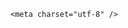 <!DOCTYPE html>
<html lang="zh-CN">

<head>
    
<title>浙江温州一母亲打骂9岁女儿致其死亡，会被怎样判罚？她家里其他几个孩子怎么办？_腾讯新闻</title>
<meta name="keywords" content="刑事犯罪,故意伤害,妈妈,孩子,死亡,女儿,刑法,打骂,有期徒刑">
<meta name="description" content="近日，网络上出现有关我街道&#34;一母亲因殴打女儿致其死亡&#34;的相关信息，现将有关情况通报如下：5月8日晚，我街道辖区居民郑某某（女，44岁），在家中管教女儿胡某某（9岁）时，对其进行训斥打骂，致使胡某某受伤，后经送医抢救无效不幸离世。事发后，公安机关迅速介入处置，犯罪嫌疑人郑某某已被公安机关刑事拘留，案件正在进...">
<meta name="author" content="腾讯网">
<meta name="copyright" content="Copyright 1998 - 2025 Tencent. All Rights Reserved">
<meta property="og:type" content="news" />

<meta property="og:title" content="浙江温州一母亲打骂9岁女儿致其死亡，会被怎样判罚？她家里其他几个孩子怎么办？_腾讯新闻" />
<meta property="og:description" content="近日，网络上出现有关我街道&#34;一母亲因殴打女儿致其死亡&#34;的相关信息，现将有关情况通报如下：5月8日晚，我街道辖区居民郑某某（女，44岁），在家中管教女儿胡某某（9岁）时，对其进行训斥打骂，致使胡某某受伤，后经送医抢救无效不幸离世。事发后，公安机关迅速介入处置，犯罪嫌疑人郑某某已被公安机关刑事拘留，案件正在进..." />
<meta property="og:url" content="https://news.qq.com/rain/a/20250516Q02BN400" />
<meta property="og:image" content="https://inews.gtimg.com/news_ls/OOoolP24m2y7pSZ4uS1U8rJutkaqSeOIsluN21mFhrTTIAA_640330/0" />
<meta property="article:author" content="" />
<meta property="article:published_time" content="2025-05-16 17:21:32" />
<meta property="category" content="" />

    <meta charset="utf-8" />
<meta http-equiv="X-UA-Compatible" content="IE=Edge" />
<meta name="viewport" content="width=device-width, initial-scale=1, shrink-to-fit=no" />
<link rel="dns-prefetch" href="mat1.gtimg.com">
<link rel="dns-prefetch" href="i.news.qq.com">
<link rel="shortcut icon" href="https://mat1.gtimg.com/qqcdn/qqindex2021/favicon.ico">
<script nomodule="true" src="https://mat1.gtimg.com/qqcdn/qqindex2021/common-static/20240515201444/core3-37-1.min.js"></script>
<script>
  try {
    if (!window.IntersectionObserver) {
      var observerScript = document.createElement('script');
      observerScript.src = "https://mat1.gtimg.com/qqcdn/qqindex2021/common-static/20241024141058/intersection-observer-polyfill.js";
      document.head.appendChild(observerScript);
    }
  } catch (error) {}
</script>

<script>
  try {
    if (!Element.prototype.scrollTo) {
      var scrollScript = document.createElement('script');
      scrollScript.src = "https://mat1.gtimg.com/qqcdn/qqindex2021/common-static/20241025153001/scroll-behavior-polyfill.js";
      document.head.appendChild(scrollScript);
    }
  } catch (error) {}
</script>
<script>
  try {
    if ('scrollRestoration' in window.history) {
      window.history.scrollRestoration = 'manual';
    }
    window.isPcClient = Boolean(window.electron) && (
      window.navigator.userAgent.indexOf('pc-client') > 0 ||
      window.navigator.userAgent.indexOf('TencentNews') > 0
    );
  } catch {}
</script>
<script>
  try {
    if (window.isPcClient) {
      var bodyStyle = document.createElement('style');
      bodyStyle.innerText = 'body{ zoom: 0.95 }';
      document.head.appendChild(bodyStyle);
    }
  } catch {}
</script>
<script>
  window.DATA = {"url":"https://view.inews.qq.com/a/20250516Q02BN400","adInfo":{"openAds":1,"openAdsComment":1,"openAdsPhotos":1,"openAdsText":1,"openRelatedNewsAd":1},"id":"20250516Q02BN400","questionInfo":{"id":"20250516Q02BN400","longtitle":"母亲打骂9岁女儿致其死亡，会被怎样判罚？家里其他孩子怎么办？","question_short_title":"浙江温州一母亲打骂9岁女儿致其死亡，会被怎样判罚？她家里其他几个孩子怎么办？","relate_extend_infos":[{"title":"44岁母亲管教9岁女儿，训斥打骂致其死亡，警方通报：嫌犯已被刑拘","url":"https://view.inews.qq.com/a/20250515A09N1300","abstract":"近日，网络上出现有关我街道\"一母亲因殴打女儿致其死亡\"的相关信息，现将有关情况通报如下：5月8日晚，我街道辖区居民郑某某（女，44岁），在家中管教女儿胡某某（9岁）时，对其进行训斥打骂，致使胡某某受伤，后经送医抢救无效不幸离世。事发后，公安机关迅速介入处置，犯罪嫌疑人郑某某已被公安机关刑事拘留，案件正在进...","articletype":"0","id":"20250515A09N1300","longtitle":"44岁母亲管教9岁女儿，训斥打骂致其死亡，警方通报：嫌犯已被刑拘","picShowType":"90092","thumbnails_qqnews":["https://inews.gtimg.com/news_ls/O80UcXUECNVZTvBVi37Yt-UQMfQE3r8SWR1UECezzsq5QAA_294195/0"]}],"thumbnails_qqnews":["https://inews.gtimg.com/om_ls/OO-olPOQwlZsR81Uq5_zb2HParxMeRKQLm1yvbLD8s5ssAA_294195/0"],"title":"浙江温州一母亲打骂9岁女儿致其死亡，会被怎样判罚？她家里其他几个孩子怎么办？","url":"http://view.inews.qq.com/a/20250516Q02BN400","abstract":""},"shareImg":"https://inews.gtimg.com/om_ls/OO-olPOQwlZsR81Uq5_zb2HParxMeRKQLm1yvbLD8s5ssAA_870492/0","likeInfo":0,"news_update_time":1747390172,"safe_cntl":{"close_comment_dislike":0,"close_global_news_sis":0,"close_share_pull":0,"emoticon_comment_mode":0,"close_all_emoticon_comment":0,"close_all_favorite":0,"close_all_rel":0,"close_relate_thing":0,"close_all_ad":0},"title":"浙江温州一母亲打骂9岁女儿致其死亡，会被怎样判罚？她家里其他几个孩子怎么办？","abstract":"","attribute":{},"iNewsRecommendLevel":1,"isSensitive":0,"content":null,"disableDeclare":1,"news_app_recommend_status":4,"card":{"msgEntry":1,"vip_type_new":"30012","liveInfo":{},"desc":"腾讯新闻问答课代表，结合当下热点新闻和网友热议，发现好问题，期待好回答。","cpLevel":2,"vip_icon":"http://inews.gtimg.com/newsapp_ls/0/14876051701/0","suid":"8QMc339d5IQeuTzY5QN3","chlid":"22983986","update_frequency":"1970-01-01 08:00:00","vip_desc":"腾讯新闻问答课代表官方账号","vip_icon_night":"http://inews.gtimg.com/newsapp_ls/0/14876052067/0","vip_type":"30012","chlname":"问答课代表","icon":"https://inews.gtimg.com/om_ls/OPBO91JgEbYG-O62jC2hCRA_yoydsA8oEANb87pxgNxKgAA_200200/0","uin":"ecbe89d289b6198c7996f16538ebc224f9","vip_place":"left"},"channelEntryJumpType":1,"closeCommentBanner":0,"commentid":"","article_category":"229","enableDiffusion":1,"self_declare":{"declare":"个人观点，仅供参考"},"surl":"https://view.inews.qq.com/a/20250516Q02BN400","interaction_info":{"share_wechat_count":2},"intro":"","remarks":"","shareCount":2,"content_words_num":35,"copyright_share":"本文来自腾讯新闻客户端创作者，不代表腾讯新闻的观点和立场。","extra_property":{"FeedbackDetailDisableInsert":1,"zanSkinType":""},"forbidCommentUpDown":0,"shareDesc":"腾讯新闻","already_answer":false,"copyright_wording_share":"免责声明","emojiRelatedSwitch":1,"categoryrray":{"sub_category_id":"2044","category_id":"229"},"emojiSwitch":1,"final_declare":["个人观点，仅供参考"],"question_id":"","FadCid":"","ai_switch":true,"all_long_pic":1,"atype":232,"time":"2025-05-16 09:29:22","answer_num":1,"detail_entry":{"is_orignal":1,"orignal_entry":1},"is_deleted":0,"relate_extend_infos":{"url":"http://view.inews.qq.com/a/20250515A09N1300","abstract":"近日，网络上出现有关我街道\"一母亲因殴打女儿致其死亡\"的相关信息，现将有关情况通报如下：5月8日晚，我街道辖区居民郑某某（女，44岁），在家中管教女儿胡某某（9岁）时，对其进行训斥打骂，致使胡某某受伤，后经送医抢救无效不幸离世。事发后，公安机关迅速介入处置，犯罪嫌疑人郑某某已被公安机关刑事拘留，案件正在进...","id":"20250515A09N1300","imgURL":"https://inews.gtimg.com/news_ls/O80UcXUECNVZTvBVi37Yt-UQMfQE3r8SWR1UECezzsq5QAA_640330/0","imgURLSmall":"https://inews.gtimg.com/news_ls/O80UcXUECNVZTvBVi37Yt-UQMfQE3r8SWR1UECezzsq5QAA_150120/0","longTitle":"44岁母亲管教9岁女儿，训斥打骂致其死亡，警方通报：嫌犯已被刑拘","title":"44岁母亲管教9岁女儿，训斥打骂致其死亡，警方通报：嫌犯已被刑拘"},"ret":0,"cms_id":"20250516Q02BN400","articleId":"20250516Q03F1400","article_type":232,"tags":"","desc":"近日，网络上出现有关我街道\"一母亲因殴打女儿致其死亡\"的相关信息，现将有关情况通报如下：5月8日晚，我街道辖区居民郑某某（女，44岁），在家中管教女儿胡某某（9岁）时，对其进行训斥打骂，致使胡某某受伤，后经送医抢救无效不幸离世。事发后，公安机关迅速介入处置，犯罪嫌疑人郑某某已被公安机关刑事拘留，案件正在进...","videoArr":[]};
</script>
<script>
  window.channelInfo = {"channelConfig":{"channelNav":[{"_auto_id":"1","active_alien_img":"","alien_img":"","channel_id":"news_news_home","is_local":"0","link":"https://www.qq.com","name_cn":"首页","name_en":"home"},{"_auto_id":"2","active_alien_img":"","alien_img":"","channel_id":"news_news_top","is_local":"0","link":"","name_cn":"要闻","name_en":"news"},{"_auto_id":"4","active_alien_img":"","alien_img":"","channel_id":"news_news_bj","is_local":"1","link":"","name_cn":"北京","name_en":"bj"},{"_auto_id":"5","active_alien_img":"","alien_img":"","channel_id":"news_news_finance","is_local":"0","link":"","name_cn":"财经","name_en":"finance"},{"_auto_id":"6","active_alien_img":"","alien_img":"","channel_id":"news_news_tech","is_local":"0","link":"","name_cn":"科技","name_en":"tech"},{"_auto_id":"7","active_alien_img":"","alien_img":"","channel_id":"tv","is_local":"0","link":"https://v.qq.com/channel/tv/?ptag=qqnews","name_cn":"电视剧","name_en":"tv"},{"_auto_id":"8","active_alien_img":"","alien_img":"","channel_id":"news_news_qa","is_local":"0","link":"","name_cn":"热问","name_en":"qa"},{"_auto_id":"9","active_alien_img":"","alien_img":"","channel_id":"news_news_ent","is_local":"0","link":"","name_cn":"娱乐","name_en":"ent"},{"_auto_id":"10","active_alien_img":"","alien_img":"","channel_id":"variety","is_local":"0","link":"https://v.qq.com/channel/variety/?ptag=qqnews","name_cn":"综艺","name_en":"variety"},{"_auto_id":"11","active_alien_img":"","alien_img":"","channel_id":"news_news_sports","is_local":"0","link":"","name_cn":"体育","name_en":"sports"},{"_auto_id":"13","active_alien_img":"","alien_img":"","channel_id":"news_news_nba","is_local":"0","link":"","name_cn":"NBA","name_en":"nba"},{"_auto_id":"14","active_alien_img":"","alien_img":"","channel_id":"news_news_world","is_local":"0","link":"","name_cn":"国际","name_en":"world"},{"_auto_id":"15","active_alien_img":"","alien_img":"","channel_id":"news_news_mil","is_local":"0","link":"","name_cn":"军事","name_en":"milite"},{"_auto_id":"16","active_alien_img":"","alien_img":"","channel_id":"news_news_auto","is_local":"0","link":"","name_cn":"汽车","name_en":"auto"},{"_auto_id":"17","active_alien_img":"","alien_img":"","channel_id":"news_news_house","is_local":"0","link":"","name_cn":"房产","name_en":"house"},{"_auto_id":"18","active_alien_img":"","alien_img":"","channel_id":"news_news_edu","is_local":"0","link":"","name_cn":"教育","name_en":"edu"},{"_auto_id":"19","active_alien_img":"","alien_img":"","channel_id":"news_news_antip","is_local":"0","link":"","name_cn":"健康","name_en":"health"},{"_auto_id":"20","active_alien_img":"","alien_img":"","channel_id":"news_news_video","is_local":"0","link":"","name_cn":"视频","name_en":"video"},{"_auto_id":"21","active_alien_img":"","alien_img":"","channel_id":"news_news_game","is_local":"0","link":"","name_cn":"游戏","name_en":"games"},{"_auto_id":"22","active_alien_img":"","alien_img":"","channel_id":"news_news_nchupin","is_local":"0","link":"","name_cn":"眼界","name_en":"chupin"},{"_auto_id":"24","active_alien_img":"","alien_img":"","channel_id":"news_news_football","is_local":"0","link":"","name_cn":"足球","name_en":"football"},{"_auto_id":"25","active_alien_img":"","alien_img":"","channel_id":"news_news_kepu","is_local":"0","link":"","name_cn":"科学","name_en":"kepu"},{"_auto_id":"26","active_alien_img":"","alien_img":"","channel_id":"news_news_digi","is_local":"0","link":"","name_cn":"数码","name_en":"digi"},{"_auto_id":"28","active_alien_img":"","alien_img":"","channel_id":"ymzx","is_local":"0","link":"https://gamer.qq.com/v2/cloudgame/game/96897?ichannel=txxwpc0Ftxxwpc1","name_cn":"元梦之星","name_en":"news_news_ymzx"},{"_auto_id":"31","active_alien_img":"","alien_img":"","channel_id":"movie","is_local":"0","link":"https://v.qq.com/channel/movie/?ptag=qqnews","name_cn":"电影","name_en":"movie"},{"_auto_id":"32","active_alien_img":"","alien_img":"","channel_id":"news_news_esport","is_local":"0","link":"","name_cn":"电竞","name_en":"esport"},{"_auto_id":"34","active_alien_img":"","alien_img":"","channel_id":"news_news_history","is_local":"0","link":"","name_cn":"历史","name_en":"history"},{"_auto_id":"35","active_alien_img":"","alien_img":"","channel_id":"news_news_baby","is_local":"0","link":"","name_cn":"育儿","name_en":"baby"},{"_auto_id":"36","active_alien_img":"","alien_img":"","channel_id":"hbjy","is_local":"0","link":"https://gp.qq.com/act/a20250421mnqlx/news.shtml","name_cn":"和平精英","name_en":"news_news_hbjy"},{"_auto_id":"37","active_alien_img":"","alien_img":"","channel_id":"cloud_gamer","is_local":"0","link":"https://gamer.qq.com/?ichannel=txxwpc0Ftxxwpc1","name_cn":"云游戏","name_en":"cloud_gamer"},{"_auto_id":"38","active_alien_img":"","alien_img":"","channel_id":"news_news_lic","is_local":"0","link":"","name_cn":"理财","name_en":"finance_licai"},{"_auto_id":"39","active_alien_img":"","alien_img":"","channel_id":"news_news_istock","is_local":"0","link":"","name_cn":"股票","name_en":"finance_stock"},{"_auto_id":"40","active_alien_img":"","alien_img":"","channel_id":"ren_min_shi_pin","is_local":"0","link":"https://news.qq.com/omn/author/8QMd3Hld74cbujbY?tab=om_video","name_cn":"人民视频","name_en":"ren_min_shi_pin"},{"_auto_id":"41","active_alien_img":"","alien_img":"","channel_id":"news_news_weather","is_local":"0","link":"https://tianqi.qq.com/index.htm","name_cn":"天气","name_en":"weather"}]}};
</script>
<script>
  window.articleConfig = {"rightConfig":[{"_auto_id":"1","category_key":"default","modules":"{\"moduleList\":[{\"title\":\"精选视频\",\"id\":\"video_album\",\"videoType\":\"tag\",\"videoId\":\"aUepxrtchGM=\"},{\"title\":\"下载条\",\"id\":\"download_banner\",\"isSticky\":1},{\"title\":\"热点榜\",\"id\":\"hot_rank_list\",\"isSticky\":1},{\"title\":\"广告推广\",\"id\":\"ssp_ad_module\",\"category\":\"ad_ssp\",\"loid\":\"109\",\"isSticky\":1}]}"}],"tonglanAdConfig":[],"bottomConfig":[],"videoAdConfig":[],"rightGameConfig":[]};
</script>
<script src="https://mat1.gtimg.com/www/js/emonitor/custom_ed041a23.js" charset="utf-8"></script>
<script>
  try {
    window.emonitorIns = emonitor.create({
      name: 'newsqq_quesionArticle',
      atta: {
        name: 'newsqq',
      },
      mode: '007',
    });
  } catch (err) {
    console.warn(err);
  }
</script>
<link href="https://mat1.gtimg.com/qqcdn/qqindex2021/common-static/hel/qqnews-pc-dc_20250515055953/static/css/qa.css" rel="stylesheet">

<script>window.__HEL_PRESET_META__={"qqnews-pc-components":{"app":{"id":1366,"name":"qqnews-pc-components","app_group_name":"qqnews-pc-components","proj_ver":{"map":{},"utime":0},"online_version":"qqnews-pc-components_20250512030958","build_version":"qqnews-pc-components_20250515055747","update_at":"2025-05-15T09:58:38.000Z","desc":"set by [init], from container [formal.pc.dc.sz100970] worker [0]"},"version":{"sub_app_name":"qqnews-pc-components","sub_app_version":"qqnews-pc-components_20250515055747","src_map":{"webDirPath":"https://mat1.gtimg.com/qqcdn/qqindex2021/common-static/hel/qqnews-pc-components_20250515055747","htmlIndexSrc":"https://mat1.gtimg.com/qqcdn/qqindex2021/common-static/hel/qqnews-pc-components_20250515055747/index.html","extractMode":"all","iframeSrc":"","chunkCssSrcList":["https://mat1.gtimg.com/qqcdn/qqindex2021/common-static/hel/qqnews-pc-components_20250515055747/static/css/index.css"],"chunkJsSrcList":["https://mat1.gtimg.com/qqcdn/qqindex2021/common-static/hel/qqnews-pc-components_20250515055747/static/js/index.js"],"staticCssSrcList":[],"staticJsSrcList":["https://mat1.gtimg.com/qqcdn/qqindex2021/static/20231212123233/react.production.min.js","https://mat1.gtimg.com/qqcdn/qqindex2021/static/20231212123233/react-dom.production.min.js","https://mat1.gtimg.com/qqcdn/qqindex2021/common-static/hel/hel-base-v16.js"],"relativeCssSrcList":[],"relativeJsSrcList":[],"privCssSrcList":[],"srvModSrcList":[],"headAssetList":[{"tag":"staticScript","append":false,"attrs":{"src":"https://mat1.gtimg.com/qqcdn/qqindex2021/static/20231212123233/react.production.min.js"}},{"tag":"staticScript","append":false,"attrs":{"src":"https://mat1.gtimg.com/qqcdn/qqindex2021/static/20231212123233/react-dom.production.min.js"}},{"tag":"staticScript","append":false,"attrs":{"src":"https://mat1.gtimg.com/qqcdn/qqindex2021/common-static/hel/hel-base-v16.js"}},{"tag":"script","append":true,"attrs":{"src":"https://mat1.gtimg.com/qqcdn/qqindex2021/common-static/hel/qqnews-pc-components_20250515055747/static/js/index.js","defer":""}},{"tag":"link","append":true,"attrs":{"href":"https://mat1.gtimg.com/qqcdn/qqindex2021/common-static/hel/qqnews-pc-components_20250515055747/static/css/index.css","rel":"stylesheet"}}],"bodyAssetList":[]},"update_at":"2025-05-15T09:58:38.000Z","create_at":"2025-05-15T09:58:38.000Z","_worker_id":"0","_is_backup":true}}}</script>
<script>window.__VIEW_PATH__="question.ejs";</script>
</head>

<body id="dc-question-body">
  <div id="root"></div>
    <iframe style="display: none;" src="https://i.news.qq.com/web_backend/getWebPacUid"></iframe>
<script src="https://mat1.gtimg.com/qqcdn/qqindex2021/common-static/20240805160928/react.production.min.js"></script>
<script src="https://mat1.gtimg.com/qqcdn/qqindex2021/common-static/20240805160928/react-dom.production.min.js"></script>
<script src="https://mat1.gtimg.com/qqcdn/qqindex2021/common-static/20241018171503/universal-report.min.js"></script>
<script defer type="text/javascript" src="https://mat1.gtimg.com/qqcdn/qqindex2021/libs/barrier/aria.js?appid=9327b8b06379d9d1728bbfbe2025ef9c" charset="utf-8"></script>
<script defer src="https://t.captcha.qq.com/TCaptcha.js"></script>
<script>document.cookie="hel_err=;path=/;";</script>
<script src="https://mat1.gtimg.com/qqcdn/qqindex2021/common-static/hel/hel-base-v16.js"></script>
<script src="https://mat1.gtimg.com/qqcdn/qqindex2021/common-static/hel/qqnews-pc-hel-entry_20250117174052/static/js/index.js"></script>
<link rel="preload" href="https://mat1.gtimg.com/qqcdn/qqindex2021/common-static/hel/qqnews-pc-dc_20250515055953/static/js/qa.js" as="script">
<link rel="preload" href="https://mat1.gtimg.com/qqcdn/qqindex2021/common-static/hel/qqnews-pc-components_20250515055747/static/js/index.js" as="script">
<script>window.loadProject("https://mat1.gtimg.com/qqcdn/qqindex2021/common-static/hel/qqnews-pc-dc_20250515055953/static/js/qa.js");</script>
<iframe id="videoFrame" style="display: none;" src="https://video.qq.com/cookie/sync_qqnews.html"></iframe>
</body>

</html>
